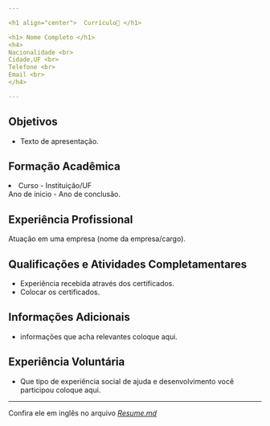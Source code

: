 ```yaml
---

<h1 align="center">  Currículo📄 </h1>

<h1> Nome Completo </h1>
<h4>
Nacionalidade <br>
Cidade,UF <br>
Telefone <br>
Email <br>
</h4>

---
```


## Objetivos

- Texto de apresentação. 

## Formação Acadêmica

<li>Curso - Instituição/UF<br>
Ano de inicio - Ano de conclusão. 
</li>

## Experiência Profissional

Atuação em uma empresa (nome da empresa/cargo). 

## Qualificações e Atividades Completamentares

- Experiência recebida através dos certificados. 
- Colocar os certificados. 

## Informações Adicionais

- informações que acha relevantes coloque aqui. 

## Experiência Voluntária

- Que tipo de experiência social de ajuda e desenvolvimento você participou coloque aqui. 

---

Confira ele em inglês no arquivo _[Resume.md](https://github.com/CarlosVitr/mini-resume/blob/main/Resume.md)_ 
